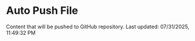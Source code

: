 # Auto Push File

Content that will be pushed to GitHub repository.
Last updated: 07/31/2025, 11:49:32 PM